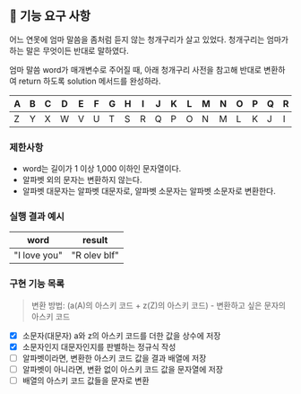 ## 🚀 기능 요구 사항

어느 연못에 엄마 말씀을 좀처럼 듣지 않는 청개구리가 살고 있었다. 청개구리는 엄마가 하는 말은 무엇이든 반대로 말하였다.

엄마 말씀 word가 매개변수로 주어질 때, 아래 청개구리 사전을 참고해 반대로 변환하여 return 하도록 solution 메서드를 완성하라.

| A   | B   | C   | D   | E   | F   | G   | H   | I   | J   | K   | L   | M   | N   | O   | P   | Q   | R   | S   | T   | U   | V   | W   | X   | Y   | Z   |
| --- | --- | --- | --- | --- | --- | --- | --- | --- | --- | --- | --- | --- | --- | --- | --- | --- | --- | --- | --- | --- | --- | --- | --- | --- | --- |
| Z   | Y   | X   | W   | V   | U   | T   | S   | R   | Q   | P   | O   | N   | M   | L   | K   | J   | I   | H   | G   | F   | E   | D   | C   | B   | A   |

### 제한사항

- word는 길이가 1 이상 1,000 이하인 문자열이다.
- 알파벳 외의 문자는 변환하지 않는다.
- 알파벳 대문자는 알파벳 대문자로, 알파벳 소문자는 알파벳 소문자로 변환한다.

### 실행 결과 예시

| word         | result       |
| ------------ | ------------ |
| "I love you" | "R olev blf" |

### 구현 기능 목록

> 변환 방법: (a(A)의 아스키 코드 + z(Z)의 아스키 코드) - 변환하고 싶은 문자의 아스키 코드

- [x] 소문자(대문자) a와 z의 아스키 코드를 더한 값을 상수에 저장
- [x] 소문자인지 대문자인지를 판별하는 정규식 작성
- [ ] 알파벳이라면, 변환한 아스키 코드 값을 결과 배열에 저장
- [ ] 알파벳이 아니라면, 변환 없이 아스키 코드 값을 문자열에 저장
- [ ] 배열의 아스키 코드 값들을 문자로 변환